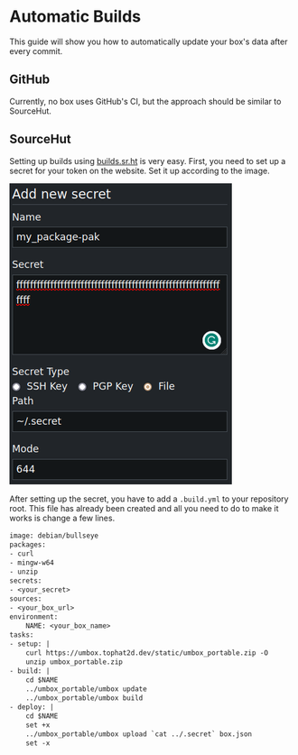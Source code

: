 # Automatic Builds

This guide will show you how to automatically update your box's data
after every commit.

## GitHub

Currently, no box uses GitHub's CI, but the approach should be similar
to SourceHut.

## SourceHut

Setting up builds using [builds.sr.ht](https://builds.sr.ht) is very easy.
First, you need to set up a secret for your token on the website. Set it up according to
the image.

![](/static/docs/maintainer/guides/02--secret-setup.png)

After setting up the secret, you have to add a `.build.yml` to your repository root.
This file has already been created and all you need to do to make it works is change a few lines.

```
image: debian/bullseye
packages:
- curl
- mingw-w64
- unzip
secrets:
- <your_secret>
sources:
- <your_box_url>
environment:
    NAME: <your_box_name>
tasks:
- setup: |
    curl https://umbox.tophat2d.dev/static/umbox_portable.zip -O
    unzip umbox_portable.zip
- build: |
    cd $NAME
    ../umbox_portable/umbox update
    ../umbox_portable/umbox build
- deploy: |
    cd $NAME
    set +x
    ../umbox_portable/umbox upload `cat ../.secret` box.json
    set -x
```
